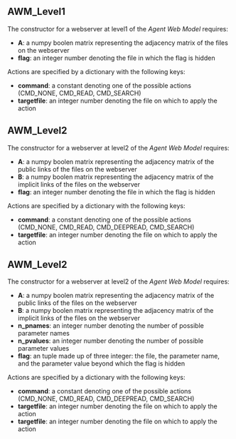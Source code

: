 
## AWM_Level1

The constructor for a webserver at level1 of the *Agent Web Model* requires:
- **A**: a numpy boolen matrix representing the adjacency matrix of the files on the webserver
- **flag**: an integer number denoting the file in which the flag is hidden

Actions are specified by a dictionary with the following keys:
- **command**: a constant denoting one of the possible actions (CMD_NONE, CMD_READ, CMD_SEARCH)
- **targetfile**: an integer number denoting the file on which to apply the action


## AWM_Level2

The constructor for a webserver at level2 of the *Agent Web Model* requires:
- **A**: a numpy boolen matrix representing the adjacency matrix of the public links of the files on the webserver
- **B**: a numpy boolen matrix representing the adjacency matrix of the implicit links of the files on the webserver
- **flag**: an integer number denoting the file in which the flag is hidden

Actions are specified by a dictionary with the following keys:
- **command**: a constant denoting one of the possible actions (CMD_NONE, CMD_READ, CMD_DEEPREAD, CMD_SEARCH)
- **targetfile**: an integer number denoting the file on which to apply the action

## AWM_Level2

The constructor for a webserver at level2 of the *Agent Web Model* requires:
- **A**: a numpy boolen matrix representing the adjacency matrix of the public links of the files on the webserver
- **B**: a numpy boolen matrix representing the adjacency matrix of the implicit links of the files on the webserver
- **n_pnames**: an integer number denoting the number of possible parameter names
- **n_pvalues**: an integer number denoting the number of possible parameter values
- **flag**: an tuple made up of three integer: the file, the parameter name, and the parameter value beyond which the flag is hidden

Actions are specified by a dictionary with the following keys:
- **command**: a constant denoting one of the possible actions (CMD_NONE, CMD_READ, CMD_DEEPREAD, CMD_SEARCH)
- **targetfile**: an integer number denoting the file on which to apply the action
- **targetfile**: an integer number denoting the file on which to apply the action
